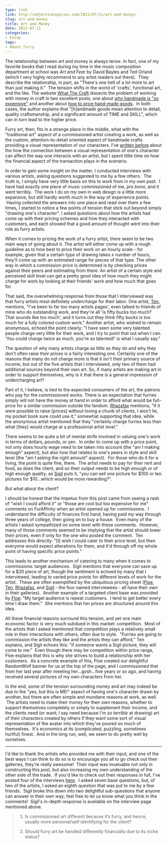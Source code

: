 ```yaml
---
type: link
link: http://adjectivespecies.com/2012/07/11/art-and-money/
slug: art-and-money
title: Art and Money
date: 2012-07-11
categories:
- Essay
tags:
- About furry
---
```


The relationship between art and money is always tense. In fact, one of my
favorite books that I read during my time in the music composition department at
school was *Art and Fear* by David Bayles and Ted Orland (which I very highly
recommend to any artist readers out there).  They describe the relationship, in
part, as "There's one hell of a lot more to art than just making it."  The
tension shifts in the world of 'crafts', functional art, and the like. The
website [What The Craft](http://whatthecraft.com) dissects the problem of
working with money in craft in two excellent posts, one about [why handmade is
"so
expensive"](http://whatthecraft.com/overpriced-cant-afford-handmade-pricing/) and
another about [how to price hand-made
goods](http://whatthecraft.com/how-to-pricing/).  In both cases, the author
explains that "\[h\]andmade goods mean attention to detail, quality
craftsmanship, and a significant amount of TIME and SKILL", which can in turn
lead to the higher price.

Furry art, then, fits in a strange place in the middle, what with the
"traditional art" aspect of a commissioned artist creating a work, as well as
the custom, attention-to-detail oriented aspect of handmade crafts providing a
visual representation of our characters. I've [written
before](http://adjectivespecies.com/2011/11/23/character-versus-self/) about the
how the connection between a visual representation of one's character can affect
the way one interacts with an artist, but I spent little time on how the
financial aspect of the transaction plays in the scenario.<!--more-->

In order to gain some insight on the matter, I conducted interviews with various
artists, asking questions suggested to me by a few others.  The truth is, I
simply have very little basis on this to work from in my own past.  I have had
exactly one piece of music commissioned of me, *pro bono*, and it went terribly.
 The work I do on my own in web design is a little more expansive, but still
hardly worth much in the way of experience points.  Having collected the answers
into one place and read over them a few times, I started to notice a few points
of tension that stick out beyond simply "drawing one's character". I asked
questions about how the artists had come up with their pricing schemes and how
they interacted with customers, and each showed that a good amount of thought
went into their role as furry artists.

When it comes to pricing the work of a furry artist, there seem to be two main
ways of going about it. The artist will either come up with a rough guideline as
to how best to price their work on an hourly scale - for example, given that a
certain type of drawing takes *x* number of hours, they'll come up with an
estimated range for pieces of that type. The other way in which a commission
price is determined is by checking prices against their peers and estimating
from there. An artist of a certain style and perceived skill level can get a
pretty good idea of how much they might charge for work by looking at their
friends' work and how much that goes for.

That said, the overwhelming response from those that I interviewed was that
furry artists most definitely *undercharge* for their labor. One artist,
[Ten](http://www.furaffinity.net/user/ten"), mentions, "I've been
to far too many artists pages', even talked to friends of mine who do
outstanding work, and they're all 'is fifty bucks too much? That sounds like too
much', and it turns out they think fifty bucks is too much for a fully colored
custom work." Another artist, who wished to remain anonymous, echoed the point
clearly: "I have seen some very talented people charge very little for their
work, and I try to point that out when I can. 'You could charge twice as much,
you're so talented!' is what I usually say."

The question of why many artists charge as little as they do and why they don't
often raise their prices is a fairly interesting one. Certainly one of the
reasons that many do not charge more is that it isn't their primary source of
income, but out of the five artists that I interviewed, only two of them had
additional sources beyond their own art. So, if many artists are making art in
order to support themselves, why is it that there is a general impression of
undercharging art?

Part of it, I believe, is tied to the expected consumers of the art, the patrons
who pay for the commissioned works. There is an expectation that furries simply
will not have the money at hand in order to afford what would be full-price for
a similar commission outside the fandom.
[Rhazafax](http://www.furaffinity.net/user/rhazafax)
mentions, "if it were possible to raise \[prices\] without losing a chunk of
clients, I won't lie, my pocket book sure could use it," somewhat supporting
that idea, while the anonymous artist mentioned that they "certainly charge
furries less than what \[they\] would charge at a professional artist level."

There seems to be quite a bit of mental strife involved in valuing one's work in
terms of dollars, pounds, or yen.  In order to come up with a price point, not
only does hourly wage need to be taken into account (the "am I making enough"
aspect), but also how that relates to one's peers in style and skill level (the
"am I asking the right amount" aspect).  For those who do it for a living, the
point is quite fine, there.  The artist needs to pay for their rent and food, as
does the client, and so their output needs to be high enough or of high enough
quality; as [Sigil](http://www.furaffinity.net/user/sigil) puts it, "you can
sell one picture for $100 or ten pictures for $10...which would be more
rewarding?".

But what about the client?

I should be honest that the impetus from this post came from seeing a rash of
"wish I could afford it" or "those are cool but too expensive for me" comments
on FurAffinity when an artist opened up for commissions.  I understand the
difficulty of finances first hand, having paid my way through three years of
college, then going on to buy a house.  Even many of the artists I asked
sympathized on some level with these comments.  However, many of those comments
seemed to be implying that the artist should lower their prices, even if only
for the one who posted the comment.  Ten addresses this directly: "\[I\] wish I
could cater to their price level, but then everyone would expect alterations for
them, and it'd through off my whole point of having specific price points."

This leads to another mechanism of catering to many when it comes to
commissions: target audiences.  Sigil mentions that everyone can save up for a
$20 piece of art, though the sentiment is echoed by many that I interviewed,
leading to varied price points for different levels of work for the artist.
 These are often exemplified by the ubiquitous pricing sheet
([Floe](http://www.furaffinity.net/view/8004380/),
[Ten](http://www.furaffinity.net/view/8249974/),
[Rhazafax](http://www.furaffinity.net/view/5995209/),
and [Sigil](http://www.furaffinity.net/view/7145986/) - the four named
interviewees - all have their own in their galleries).  Another example of a
targeted client base was provided by
[Floe](http://www.furaffinity.net/user/floe): "My target
audience is repeat customers.  I tend to get better every time I draw them."
 She mentions that her prices are structured around this idea.

All these financial reasons surround this tension, and yet one main economic
factor is very much subdued in this market: competition.  Most of the artists
that I asked mentioned that competition plays a relatively small role in their
interactions with others, often due to style.  "Furries are going to commission
the artists they like and the artists they can afford," Ten explains, and Sigil
echoes this: "if someone wants a Sigil picture, they will come to me."  Even
though there may be competition within price range, Floe explains that this is
why she strives to build a relationship with her customers.  As a concrete
example of this, Floe created our delightful RandomWolf banner for us at the top
of the page, and I commissioned that from her last year after meeting
her...gosh...five years or so ago, and having received several pictures of my
own characters from her.

In the end, some of the tension surrounding money and art may indeed be due to
the "yes, but this is ME!" aspect of having one's character drawn by another,
but there are often simple and mundane reasons at work, as well.  The artists
need to make their money for their own reasons, whether to support themselves
completely or simply to supplement their income, and the clients need (or want;
I say need because I'm *so terrible* at drawing) art of their characters created
by others if they want some sort of visual representation of the avatar into
which they've poured so much of themselves.  It's economics at its (complicated,
puzzling, sometimes hurtful) finest.  And in the long run, well, we seem to do
pretty well by ourselves.

-----

I'd like to thank the artists who provided me with their input, and one of the
best ways I can think to do so is to encourage you all to go check out their
galleries, they're really awesome!  Their input was invaluable not only in
constructing this post, but also increasing my own understanding of the other
side of the trade.  If you'd like to check out their responses in full, I've
posted four of the interviews
[here](http://adjectivespecies.com/interviews-for-art-and-money/).  I asked
seven base questions, but, of two of the artists, I asked an eighth question
that was put to me by a few friends.  Sigil broke this down into two delightful
sub-questions that anyone can answer in their own way; feel free to let us know
what you think in the comments!  Sigil's in-depth response is available on the
interview page mentioned above.

> 1. Is commissioned art different because it’s furry, and hence,
> usually more personal/self identifying for the client?
>
> 2. Should furry art be handled differently financially due to its niche
> status?
